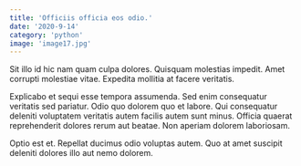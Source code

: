 ```yaml
---
title: 'Officiis officia eos odio.'
date: '2020-9-14'
category: 'python'
image: 'image17.jpg'
---
```


Sit illo id hic nam quam culpa dolores. Quisquam molestias impedit. Amet corrupti molestiae vitae. Expedita mollitia at facere veritatis.
 Explicabo et sequi esse tempora assumenda. Sed enim consequatur veritatis sed pariatur. Odio quo dolorem quo et labore. Qui consequatur deleniti voluptatem veritatis autem facilis autem sunt minus. Officia quaerat reprehenderit dolores rerum aut beatae. Non aperiam dolorem laboriosam.
 Optio est et. Repellat ducimus odio voluptas autem. Quo at amet suscipit deleniti dolores illo aut nemo dolorem.
